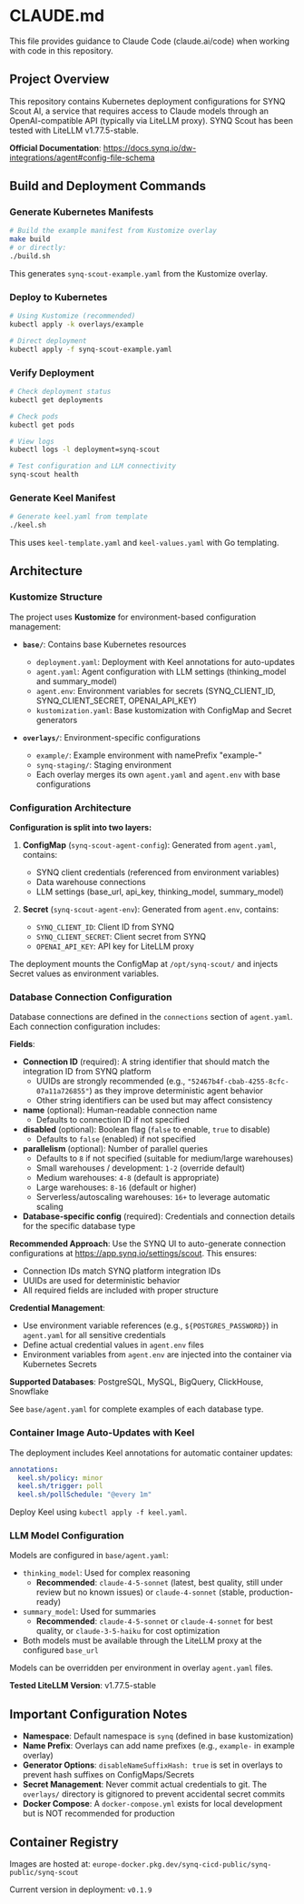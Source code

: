 # CLAUDE.md

This file provides guidance to Claude Code (claude.ai/code) when working with code in this repository.

## Project Overview

This repository contains Kubernetes deployment configurations for SYNQ Scout AI, a service that requires access to Claude models through an OpenAI-compatible API (typically via LiteLLM proxy). SYNQ Scout has been tested with LiteLLM v1.77.5-stable.

**Official Documentation**: https://docs.synq.io/dw-integrations/agent#config-file-schema

## Build and Deployment Commands

### Generate Kubernetes Manifests

```bash
# Build the example manifest from Kustomize overlay
make build
# or directly:
./build.sh
```

This generates `synq-scout-example.yaml` from the Kustomize overlay.

### Deploy to Kubernetes

```bash
# Using Kustomize (recommended)
kubectl apply -k overlays/example

# Direct deployment
kubectl apply -f synq-scout-example.yaml
```

### Verify Deployment

```bash
# Check deployment status
kubectl get deployments

# Check pods
kubectl get pods

# View logs
kubectl logs -l deployment=synq-scout

# Test configuration and LLM connectivity
synq-scout health
```

### Generate Keel Manifest

```bash
# Generate keel.yaml from template
./keel.sh
```

This uses `keel-template.yaml` and `keel-values.yaml` with Go templating.

## Architecture

### Kustomize Structure

The project uses **Kustomize** for environment-based configuration management:

- **`base/`**: Contains base Kubernetes resources
  - `deployment.yaml`: Deployment with Keel annotations for auto-updates
  - `agent.yaml`: Agent configuration with LLM settings (thinking_model and summary_model)
  - `agent.env`: Environment variables for secrets (SYNQ_CLIENT_ID, SYNQ_CLIENT_SECRET, OPENAI_API_KEY)
  - `kustomization.yaml`: Base kustomization with ConfigMap and Secret generators

- **`overlays/`**: Environment-specific configurations
  - `example/`: Example environment with namePrefix "example-"
  - `synq-staging/`: Staging environment
  - Each overlay merges its own `agent.yaml` and `agent.env` with base configurations

### Configuration Architecture

**Configuration is split into two layers:**

1. **ConfigMap** (`synq-scout-agent-config`): Generated from `agent.yaml`, contains:
   - SYNQ client credentials (referenced from environment variables)
   - Data warehouse connections
   - LLM settings (base_url, api_key, thinking_model, summary_model)

2. **Secret** (`synq-scout-agent-env`): Generated from `agent.env`, contains:
   - `SYNQ_CLIENT_ID`: Client ID from SYNQ
   - `SYNQ_CLIENT_SECRET`: Client secret from SYNQ
   - `OPENAI_API_KEY`: API key for LiteLLM proxy

The deployment mounts the ConfigMap at `/opt/synq-scout/` and injects Secret values as environment variables.

### Database Connection Configuration

Database connections are defined in the `connections` section of `agent.yaml`. Each connection configuration includes:

**Fields**:
- **Connection ID** (required): A string identifier that should match the integration ID from SYNQ platform
  - UUIDs are strongly recommended (e.g., `"52467b4f-cbab-4255-8cfc-07a11a726855"`) as they improve deterministic agent behavior
  - Other string identifiers can be used but may affect consistency
- **name** (optional): Human-readable connection name
  - Defaults to connection ID if not specified
- **disabled** (optional): Boolean flag (`false` to enable, `true` to disable)
  - Defaults to `false` (enabled) if not specified
- **parallelism** (optional): Number of parallel queries
  - Defaults to `8` if not specified (suitable for medium/large warehouses)
  - Small warehouses / development: `1-2` (override default)
  - Medium warehouses: `4-8` (default is appropriate)
  - Large warehouses: `8-16` (default or higher)
  - Serverless/autoscaling warehouses: `16+` to leverage automatic scaling
- **Database-specific config** (required): Credentials and connection details for the specific database type

**Recommended Approach**: Use the SYNQ UI to auto-generate connection configurations at https://app.synq.io/settings/scout. This ensures:
- Connection IDs match SYNQ platform integration IDs
- UUIDs are used for deterministic behavior
- All required fields are included with proper structure

**Credential Management**:
- Use environment variable references (e.g., `${POSTGRES_PASSWORD}`) in `agent.yaml` for all sensitive credentials
- Define actual credential values in `agent.env` files
- Environment variables from `agent.env` are injected into the container via Kubernetes Secrets

**Supported Databases**: PostgreSQL, MySQL, BigQuery, ClickHouse, Snowflake

See `base/agent.yaml` for complete examples of each database type.

### Container Image Auto-Updates with Keel

The deployment includes Keel annotations for automatic container updates:

```yaml
annotations:
  keel.sh/policy: minor
  keel.sh/trigger: poll
  keel.sh/pollSchedule: "@every 1m"
```

Deploy Keel using `kubectl apply -f keel.yaml`.

### LLM Model Configuration

Models are configured in `base/agent.yaml`:
- `thinking_model`: Used for complex reasoning
  - **Recommended**: `claude-4-5-sonnet` (latest, best quality, still under review but no known issues) or `claude-4-sonnet` (stable, production-ready)
- `summary_model`: Used for summaries
  - **Recommended**: `claude-4-5-sonnet` or `claude-4-sonnet` for best quality, or `claude-3-5-haiku` for cost optimization
- Both models must be available through the LiteLLM proxy at the configured `base_url`

Models can be overridden per environment in overlay `agent.yaml` files.

**Tested LiteLLM Version**: v1.77.5-stable

## Important Configuration Notes

- **Namespace**: Default namespace is `synq` (defined in base kustomization)
- **Name Prefix**: Overlays can add name prefixes (e.g., `example-` in example overlay)
- **Generator Options**: `disableNameSuffixHash: true` is set in overlays to prevent hash suffixes on ConfigMaps/Secrets
- **Secret Management**: Never commit actual credentials to git. The `overlays/` directory is gitignored to prevent accidental secret commits
- **Docker Compose**: A `docker-compose.yml` exists for local development but is NOT recommended for production

## Container Registry

Images are hosted at: `europe-docker.pkg.dev/synq-cicd-public/synq-public/synq-scout`

Current version in deployment: `v0.1.9`
